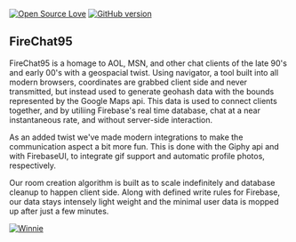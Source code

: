 [![Open Source Love](https://badges.frapsoft.com/os/v1/open-source.svg?v=102)](https://github.com/ellerbrock/open-source-badge/)
[![GitHub version](https://badge.fury.io/gh/boennemann%2Fbadges.svg)](https://github.com/PeachBois/ByTheWay)


## FireChat95

FireChat95 is a homage to AOL, MSN, and other chat clients of the late 90's and early 00's with a geospacial twist. Using navigator, a tool built into all modern browsers, coordinates are grabbed client side and never transmitted, but instead used to generate geohash data with the bounds represented by the Google Maps api. This data is used to connect clients together, and by utiliing Firebase's real time database, chat at a near instantaneous rate, and without server-side interaction. 

As an added twist we've made modern integrations to make the communication aspect a bit more fun. This is done with the Giphy api and with FirebaseUI, to integrate gif support and automatic profile photos, respectively. 

Our room creation algorithm is built as to scale indefinitely and database cleanup to happen client side. Along with defined write rules for Firebase, our data stays intensely light weight and the minimal user data is mopped up after just a few minutes.


[![Winnie](https://fir-exploration-deee2.firebaseapp.com/favicon.ico)](https://firechat95.com)
